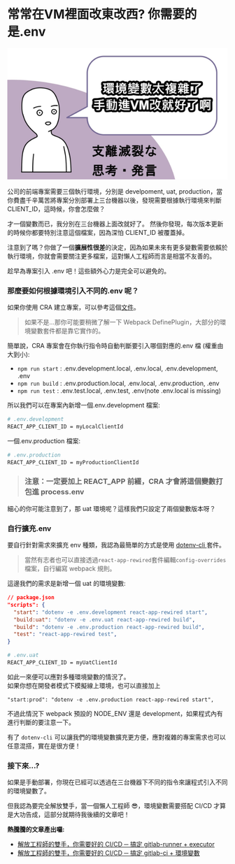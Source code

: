 # 常常在VM裡面改東改西? 你需要的是.env

<img src="../../images/env/meme.png" width="550" >

公司的前端專案需要三個執行環境，分別是 develpoment, uat, production，當你費盡千辛萬苦將專案分別部署上三台機器以後，發現需要根據執行環境來判斷 CLIENT_ID，這時候，你會怎麼做？

才一個變數而已，我分別在三台機器上面改就好了。
然後你發現，每次版本更新的時候你都要特別注意這個檔案，因為深怕 CLIENT_ID 被覆蓋掉。

注意到了嗎？你做了一個**擴展性很差**的決定，因為如果未來有更多變數需要依賴於執行環境，你就會需要關注更多檔案，這對懶人工程師而言是相當不友善的。

趁早為專案引入 .env 吧！這些額外心力是完全可以避免的。

### 那麼要如何根據環境引入不同的.env 呢？

如果你使用 CRA 建立專案，可以參考這個[文件](https://create-react-app.dev/docs/adding-custom-environment-variables/#what-other-env-files-can-be-used)。

> 如果不是...那你可能要稍微了解一下 Webpack DefinePlugin，大部分的環境變數套件都是靠它實作的。

簡單說，CRA 專案會在你執行指令時自動判斷要引入哪個對應的.env 檔 (權重由大到小):

- `npm run start` : .env.development.local, .env.local, .env.development, .env
- `npm run build` : .env.production.local, .env.local, .env.production, .env
- `npm run test` : .env.test.local, .env.test, .env(note .env.local is missing)

所以我們可以在專案內新增一個.env.development 檔案:

```sh
# .env.development
REACT_APP_CLIENT_ID = myLocalClientId
```

一個.env.production 檔案:

```sh
# .env.production
REACT_APP_CLIENT_ID = myProductionClientId
```

> ### 注意：一定要加上 REACT_APP 前綴，CRA 才會將這個變數打包進 process.env

細心的你可能注意到了，那 uat 環境呢？這樣我們只設定了兩個變數版本呀？

### 自行擴充.env

要自行針對需求來擴充 env 種類，我認為最簡單的方式是使用 [dotenv-cli
](https://www.npmjs.com/package/dotenv-cli) 套件。

> 當然有志者也可以直接透過`react-app-rewired`套件編輯`config-overrides`檔案，自行編寫 webpack 規則。

這邊我們的需求是新增一個 uat 的環境變數:

```json
// package.json
"scripts": {
  "start": "dotenv -e .env.development react-app-rewired start",
  "build:uat": "dotenv -e .env.uat react-app-rewired build",
  "build": "dotenv -e .env.production react-app-rewired build",
  "test": "react-app-rewired test",
}
```

```sh
# .env.uat
REACT_APP_CLIENT_ID = myUatClientId
```

如此一來便可以應對多種環境變數的情況了。<br>
如果你想在開發者模式下模擬線上環境，也可以直接加上<br>

```
"start:prod": "dotenv -e .env.production react-app-rewired start",
```

不過此情況下 webpack 預設的 NODE_ENV 還是 development，如果程式內有進行判斷的要注意一下。

有了 `dotenv-cli` 可以讓我們的環境變數擴充更方便，應對複雜的專案需求也可以任意混搭，實在是很方便！

### 接下來...?

如果是手動部署，你現在已經可以透過在三台機器下不同的指令來讓程式引入不同的環境變數了。<br>

但我認為要完全解放雙手，當一個懶人工程師 😎，環境變數需要搭配 CI/CD 才算是大功告成，這部分就期待我後續的文章吧！

**熱騰騰的文章產出囉:**<br>

- [解放工程師的雙手，你需要好的 CI/CD ─ 搞定 gitlab-runner + executor](https://yuanwu0000.github.io/zachary-gitbook/articles/devops/gitlab-ci/gitlab-runner.html)<br>
- [解放工程師的雙手，你需要好的 CI/CD ─ 搞定 gitlab-ci + 環境變數](https://yuanwu0000.github.io/zachary-gitbook/articles/devops/gitlab-ci/gitlab-ci.html)
